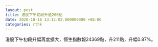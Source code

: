 ```yaml
---
layout: post
title: 港股下午初段升逾200點
date: 2020-10-16 13:12:02.000000000 +08:00
categories: rthk
---
```


港股下午初段升幅再度擴大，恒生指數報24369點，升211點，升幅0.87%。
